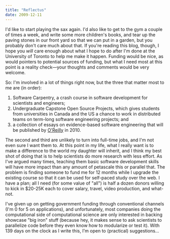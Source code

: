 ```yaml
---
title: "Reflectus"
date: 2009-12-11
---
```

I'd like to start playing the sax again.  I'd also like to get to the gym a couple of times a week, and write some more children's books, and tear up the paving stones in our front yard so that we can put in a garden, but you probably don't care much about that.  If you're reading this blog, though, I hope you <em>will</em> care enough about what I hope to do after I'm done at the University of Toronto to help me make it happen.  Funding would be nice, as would pointers to potential sources of funding, but what I need most at this point is a reality check—your thoughts and comments would be very welcome.

So: I'm involved in a lot of things right now, but the three that matter most to me are (in order):
<ol>
  <li>Software Carpentry, a crash course in software development for scientists and engineers;</li>
  <li>Undergraduate Capstone Open Source Projects, which gives students from universities in Canada and the US a chance to work in distributed teams on term-long software engineering projects; and</li>
  <li>a collection of essays on evidence-based software engineering that will be published by <a href="http://www.oreilly.com">O'Reilly</a> in 2010.</li>
</ol>
The second and third are unlikely to turn into full-time jobs, and I'm not even sure I want them to.  At this point in my life, what I really want is to make a difference to the world my daughter will inherit, and I think my best shot of doing that is to help scientists do more research with less effort.  As I've argued many times, teaching them basic software development skills will have more impact than any amount of petascale this or parallel that.  The problem is finding someone to fund me for 12 months while I upgrade the existing course so that it can be used for self-paced study over the web.  I have a plan; all I need (for some value of "all") is half a dozen donors willing to kick in $20-25K each to cover salary, travel, video production, and what-not.

I've given up on getting government funding through conventional channels (I'm 0 for 5 on applications), and unfortunately, most companies doing the computational side of computational science are only interested in backing showcase "big iron" stuff (because hey, it makes sense to ask scientists to parallelize code before they even know how to modularize or test it).  With 139 days on the clock as I write this, I'm open to (practical) suggestions…
